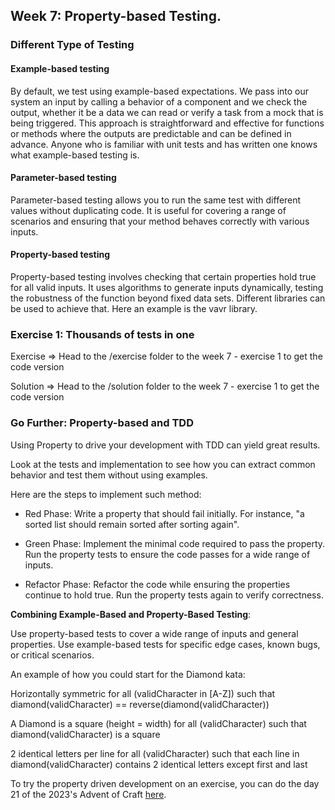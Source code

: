 ## Week 7: Property-based Testing.

### Different Type of Testing

#### Example-based testing

By default, we test using example-based expectations. We pass into our system an input by calling a behavior of a component and we check the output, whether it be a data we can read or verify a task from a mock that is being triggered. This approach is straightforward and effective for functions or methods where the outputs are predictable and can be defined in advance. Anyone who is familiar with unit tests and has written one knows what example-based testing is.

#### Parameter-based testing

Parameter-based testing allows you to run the same test with different values without duplicating code. It is useful for covering a range of scenarios and ensuring that your method behaves correctly with various inputs.

#### Property-based testing

Property-based testing involves checking that certain properties hold true for all valid inputs. It uses algorithms to generate inputs dynamically, testing the robustness of the function beyond fixed data sets. Different libraries can be used to achieve that. Here an example is the vavr library.

### Exercise 1: Thousands of tests in one

Exercise => Head to the /exercise folder to the week 7 - exercise 1 to get the code version

Solution => Head to the /solution folder to the week 7 - exercise 1 to get the code version

### Go Further: Property-based and TDD

Using Property to drive your development with TDD can yield great results. 

Look at the tests and implementation to see how you can extract common behavior and test them without using examples.

Here are the steps to implement such method:

- Red Phase:
Write a property that should fail initially.
For instance, "a sorted list should remain sorted after sorting again".

- Green Phase:
Implement the minimal code required to pass the property.
Run the property tests to ensure the code passes for a wide range of inputs.

- Refactor Phase:
Refactor the code while ensuring the properties continue to hold true.
Run the property tests again to verify correctness.


**Combining Example-Based and Property-Based Testing**:

Use property-based tests to cover a wide range of inputs and general properties.
Use example-based tests for specific edge cases, known bugs, or critical scenarios.

An example of how you could start for the Diamond kata:

Horizontally symmetric
for all (validCharacter in [A-Z])
such that diamond(validCharacter) == reverse(diamond(validCharacter))

A Diamond is a square (height = width)
for all (validCharacter)
such that diamond(validCharacter) is a square

2 identical letters per line
for all (validCharacter)
such that each line in diamond(validCharacter) contains 2 identical letters except first and last 

To try the property driven development on an exercise, you can do the day 21 of the 2023's Advent of Craft [here](https://github.com/advent-of-craft/2023/blob/main/docs/exercise/day22/challenge.md).
